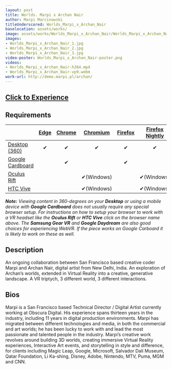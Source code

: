 ```yaml
---
layout: post
title: Worlds. Marpi x Archan Nair
author: Marpi Marcinowski
titleUnderscored: Worlds_Marpi_x_Archan_Nair
baselocation: assets/works/
image: assets/works/Worlds_Marpi_x_Archan_Nair/Worlds_Marpi_x_Archan_Nair_1.jpg
images:
- Worlds_Marpi_x_Archan_Nair_1.jpg
- Worlds_Marpi_x_Archan_Nair_2.jpg
- Worlds_Marpi_x_Archan_Nair_3.jpg
video-poster: Worlds_Marpi_x_Archan_Nair-poster.png
videos: 
- Worlds_Marpi_x_Archan_Nair-h264.mp4
- Worlds_Marpi_x_Archan_Nair-vp9.webm
work-url: http://demo.marpi.pl/archan/
---
```



<h2><a href="{{ page.work-url }}" target="_blank" class="button fit special icon fa-play"> Click to Experience</a></h2>

<div class="box" markdown="1">

## Requirements

|                     |[Edge][1]|[Chrome][2]|[Chromium][3]|[Firefox][4]|[Firefox Nightly][5]|[Safari][6]  
|---------------------|:-------:|:---------:|:-----------:|:----------:|:------------------:|:---------:
|[Desktop (360)][7]   |✔        |✔          |✔            |✔           |✔                   |✔     
|[Google Cardboard][8]|         |✔          |             |✔           |                    |✔     
|[Oculus Rift][9]     |         |           |✔(Windows)   |            |✔(Windows)          |      
|[HTC Vive][10]       |         |           |✔(Windows)   |            |✔(Windows)          | 
  
[1]:instructions.html#edge-ins
[2]:instructions.html#chrome-ins 
[3]:instructions.html#chromium-ins 
[4]:instructions.html#firefox-ins 
[5]:instructions.html#firefoxnightly-ins 
[6]:instructions.html#safari-ins 
[7]:instructions.html#desktop-ins
[8]:https://vr.google.com/cardboard/
[9]:https://www.oculus.com/rift/
[10]:https://www.vive.com/

***Note:** Viewing content in 360-degrees on your **Desktop** or using a mobile device with **Google Cardboard** does not usually require any special browser setup. For instructions on how to setup your browser to work with a VR headset like the **Oculus Rift** or **HTC Vive** click on the browser name above. The **Samsung Gear VR** and **Google Daydream** are also good choices for experiencing WebVR. If the piece works on Google Carboard it is likely to work on these as well.*

</div>

<div class="box" markdown="1">

## Description
An ongoing collaboration between San Francisco based creative coder Marpi and Archan Nair, digital artist from New Delhi, India. An exploration of Archan’s worlds, extended in Virtual Reality into a creative, generative landscape. A VR triptych, 3 different world, 3 different interactions.    

## Bios	
Marpi is a San Francisco based Technical Director / Digital Artist currently working at Obscura Digital. His experience spans thirteen years in the industry, including 11 years in digital production environments. Marpi has migrated between different technologies and media, in both the commercial and art worlds; he has been lucky to work with and lead the most passionate and talented people in the industry. Marpi’s creative work revolves around building 3D worlds, creating immersive Virtual Reality experiences, Interactive Art events, and storytelling in style and difference, for clients including Magic Leap, Google, Microsoft, Salvador Dalí Museum, Qatar Foundation, Li Ka-shing, Disney, Adobe, Nintendo, MTV, Puma, MGM and CNN.

</div>
